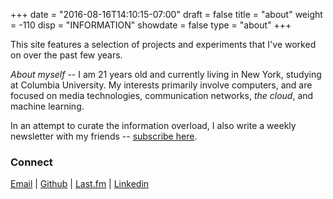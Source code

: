 +++
date = "2016-08-16T14:10:15-07:00"
draft = false
title = "about"
weight = -110
disp = "INFORMATION"
showdate = false
type = "about"
+++

This site features a selection of projects and experiments that I've worked on over the past few years.

*About myself* -- I am 21 years old and currently living in New York, studying at Columbia University. My interests primarily involve computers, and are focused on media technologies, communication networks, *the cloud*, and machine learning.

In an attempt to curate the information overload, I also write a weekly newsletter with my friends -- [subscribe here](http://tinyletter.com/timgrahamncanada).

### Connect

[Email](mailto:timgooodwin@gmail.com) | [Github](https://github.com/tgoodwin) | [Last.fm](http://last.fm/user/timbadlose) | [Linkedin](http://linkedin.com/in/tgoodwin17)
